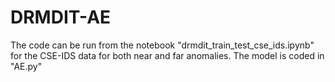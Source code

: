 # DRMDIT-AE

The code can be run from the notebook "drmdit_train_test_cse_ids.ipynb" for the CSE-IDS data for both near and far anomalies.
The model is coded in "AE.py"
